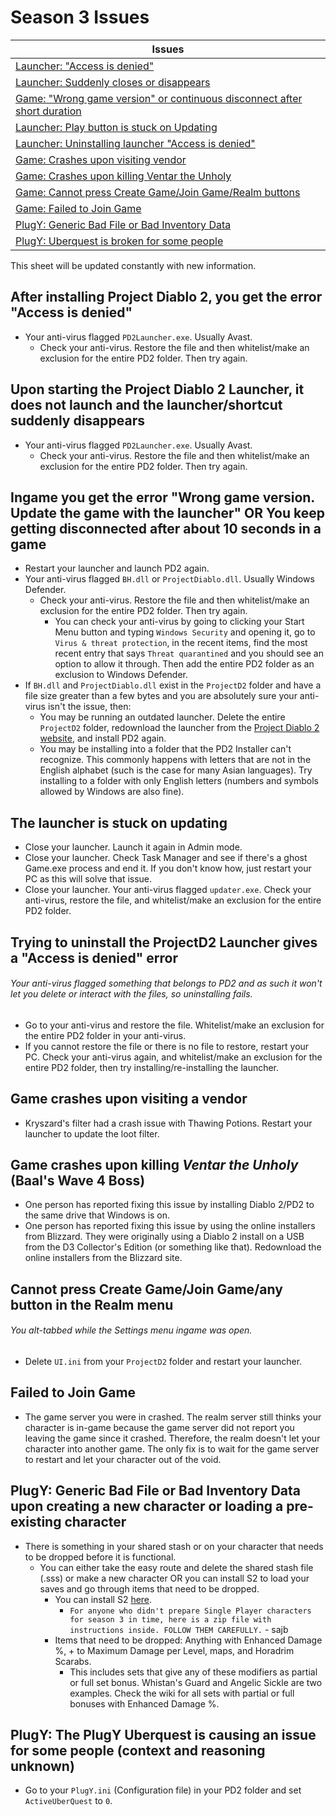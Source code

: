# Season 3 Issues

| Issues |
| - |
| [Launcher: "Access is denied"](https://github.com/Warren1001/PD2Info/blob/main/Season_3_Issues.md#after-installing-project-diablo-2-you-get-the-error-access-is-denied) |
| [Launcher: Suddenly closes or disappears](https://github.com/Warren1001/PD2Info/blob/main/Season_3_Issues.md#upon-starting-the-project-diablo-2-launcher-it-does-not-launch-and-the-launchershortcut-suddenly-disappears) |
| [Game: "Wrong game version" or continuous disconnect after short duration](https://github.com/Warren1001/PD2Info/blob/main/Season_3_Issues.md#ingame-you-get-the-error-wrong-game-version-update-the-game-with-the-launcher-or-you-keep-getting-disconnected-after-about-10-seconds-in-a-game) |
| [Launcher: Play button is stuck on Updating](https://github.com/Warren1001/PD2Info/blob/main/Season_3_Issues.md#the-launcher-is-stuck-on-updating) |
| [Launcher: Uninstalling launcher "Access is denied"](https://github.com/Warren1001/PD2Info/blob/main/Season_3_Issues.md#trying-to-uninstall-the-projectd2-launcher-gives-a-access-is-denied-error) |
| [Game: Crashes upon visiting vendor](https://github.com/Warren1001/PD2Info/blob/main/Season_3_Issues.md#game-crashes-upon-visiting-a-vendor) |
| [Game: Crashes upon killing Ventar the Unholy](https://github.com/Warren1001/PD2Info/blob/main/Season_3_Issues.md#game-crashes-upon-killing-ventar-the-unholy-baals-wave-4-boss) |
| [Game: Cannot press Create Game/Join Game/Realm buttons](https://github.com/Warren1001/PD2Info/blob/main/Season_3_Issues.md#cannot-press-create-gamejoin-gameany-button-in-the-realm-menu) |
| [Game: Failed to Join Game](https://github.com/Warren1001/PD2Info/blob/main/Season_3_Issues.md#failed-to-join-game) |
| [PlugY: Generic Bad File or Bad Inventory Data](https://github.com/Warren1001/PD2Info/blob/main/Season_3_Issues.md#plugy-generic-bad-file-or-bad-inventory-data-upon-creating-a-new-character-or-loading-a-pre-existing-character) |
| [PlugY: Uberquest is broken for some people](https://github.com/Warren1001/PD2Info/blob/main/Season_3_Issues.md#plugy-the-plugy-uberquest-is-causing-an-issue-for-some-people-context-and-reasoning-unknown) |

This sheet will be updated constantly with new information.

## **After installing Project Diablo 2, you get the error "Access is denied"**
- Your anti-virus flagged `PD2Launcher.exe`. Usually Avast.
  - Check your anti-virus. Restore the file and then whitelist/make an exclusion for the entire PD2 folder. Then try again.

## **Upon starting the Project Diablo 2 Launcher, it does not launch and the launcher/shortcut suddenly disappears**
- Your anti-virus flagged `PD2Launcher.exe`. Usually Avast.
  - Check your anti-virus. Restore the file and then whitelist/make an exclusion for the entire PD2 folder. Then try again.

## **Ingame you get the error "Wrong game version. Update the game with the launcher" OR You keep getting disconnected after about 10 seconds in a game**
- Restart your launcher and launch PD2 again.
- Your anti-virus flagged `BH.dll` or `ProjectDiablo.dll`. Usually Windows Defender.
  - Check your anti-virus. Restore the file and then whitelist/make an exclusion for the entire PD2 folder. Then try again.
    - You can check your anti-virus by going to clicking your Start Menu button and typing `Windows Security` and opening it, go to `Virus & threat protection`, in the recent items, find the most recent entry that says `Threat quarantined` and you should see an option to allow it through. Then add the entire PD2 folder as an exclusion to Windows Defender.
- If `BH.dll` and `ProjectDiablo.dll` exist in the `ProjectD2` folder and have a file size greater than a few bytes and you are absolutely sure your anti-virus isn't the issue, then:
  - You may be running an outdated launcher. Delete the entire `ProjectD2` folder, redownload the launcher from the [Project Diablo 2 website](https://www.projectdiablo2.com/download), and install PD2 again.
  - You may be installing into a folder that the PD2 Installer can't recognize. This commonly happens with letters that are not in the English alphabet (such is the case for many Asian languages). Try installing to a folder with only English letters (numbers and symbols allowed by Windows are also fine).

## **The launcher is stuck on updating**
- Close your launcher. Launch it again in Admin mode.
- Close your launcher. Check Task Manager and see if there's a ghost Game.exe process and end it. If you don't know how, just restart your PC as this will solve that issue.
- Close your launcher. Your anti-virus flagged `updater.exe`. Check your anti-virus, restore the file, and whitelist/make an exclusion for the entire PD2 folder.

## **Trying to uninstall the ProjectD2 Launcher gives a "Access is denied" error**
###### Your anti-virus flagged something that belongs to PD2 and as such it won't let you delete or interact with the files, so uninstalling fails.
- Go to your anti-virus and restore the file. Whitelist/make an exclusion for the entire PD2 folder in your anti-virus.
- If you cannot restore the file or there is no file to restore, restart your PC. Check your anti-virus again, and whitelist/make an exclusion for the entire PD2 folder, then try installing/re-installing the launcher.

## **Game crashes upon visiting a vendor**
- Kryszard's filter had a crash issue with Thawing Potions. Restart your launcher to update the loot filter.

## **Game crashes upon killing *Ventar the Unholy* (Baal's Wave 4 Boss)**
- One person has reported fixing this issue by installing Diablo 2/PD2 to the same drive that Windows is on.
- One person has reported fixing this issue by using the online installers from Blizzard. They were originally using a Diablo 2 install on a USB from the D3 Collector's Edition (or something like that). Redownload the online installers from the Blizzard site.

## **Cannot press Create Game/Join Game/any button in the Realm menu**
###### You alt-tabbed while the Settings menu ingame was open.
- Delete `UI.ini` from your `ProjectD2` folder and restart your launcher.

## **Failed to Join Game**
- The game server you were in crashed. The realm server still thinks your character is in-game because the game server did not report you leaving the game since it crashed. Therefore, the realm doesn't let your character into another game. The only fix is to wait for the game server to restart and let your character out of the void.

## PlugY: Generic Bad File or Bad Inventory Data upon creating a new character or loading a pre-existing character
- There is something in your shared stash or on your character that needs to be dropped before it is functional.
  - You can either take the easy route and delete the shared stash file (.sss) or make a new character OR you can install S2 to load your saves and go through items that need to be dropped.
    - You can install S2 [here](https://www.mediafire.com/file/xrby5sogoop5ps2/ProjectD2.Season.2.zip/file).
      - ```For anyone who didn't prepare Single Player characters for season 3 in time, here is a zip file with instructions inside. FOLLOW THEM CAREFULLY.``` - sajb
    - Items that need to be dropped: Anything with Enhanced Damage %, + to Maximum Damage per Level, maps, and Horadrim Scarabs.
      - This includes sets that give any of these modifiers as partial or full set bonus. Whistan's Guard and Angelic Sickle are two examples. Check the wiki for all sets with partial or full bonuses with Enhanced Damage %.

## **PlugY: The PlugY Uberquest is causing an issue for some people (context and reasoning unknown)**
- Go to your `PlugY.ini` (Configuration file) in your PD2 folder and set `ActiveUberQuest` to `0`.

